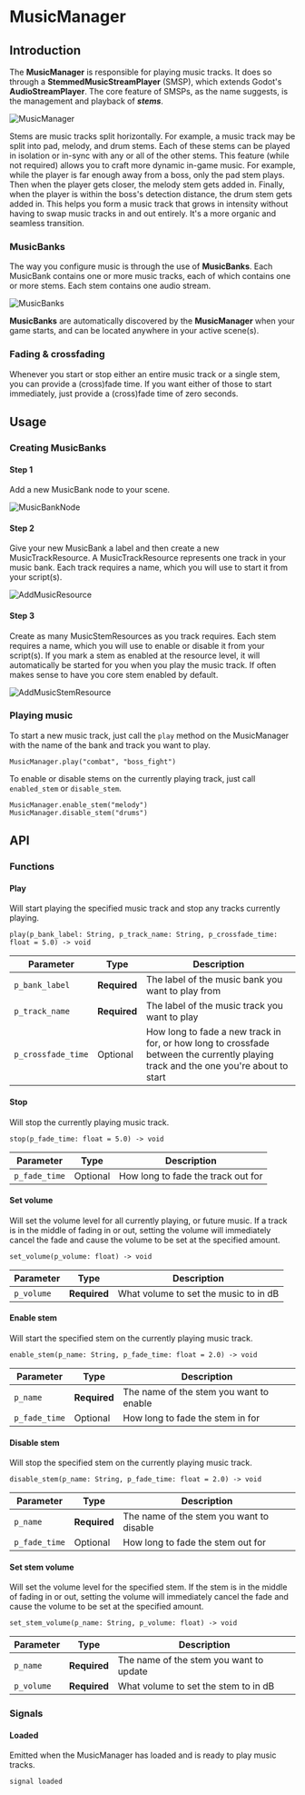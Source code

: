 # MusicManager

## Introduction

The **MusicManager** is responsible for playing music tracks. It does so through a **StemmedMusicStreamPlayer** (SMSP), which extends Godot's **AudioStreamPlayer**. The core feature of SMSPs, as the name suggests, is the management and playback of ***stems***.

![MusicManager](images/music-manager.png)

Stems are music tracks split horizontally. For example, a music track may be split into pad, melody, and drum stems. Each of these stems can be played in isolation or in-sync with any or all of the other stems. This feature (while not required) allows you to craft more dynamic in-game music. For example, while the player is far enough away from a boss, only the pad stem plays. Then when the player gets closer, the melody stem gets added in. Finally, when the player is within the boss's detection distance, the drum stem gets added in. This helps you form a music track that grows in intensity without having to swap music tracks in and out entirely. It's a more organic and seamless transition.

### MusicBanks

The way you configure music is through the use of **MusicBanks**. Each MusicBank contains one or more music tracks, each of which contains one or more stems. Each stem contains one audio stream.

![MusicBanks](images/music-banks.png)

**MusicBanks** are automatically discovered by the **MusicManager** when your game starts, and can be located anywhere in your active scene(s).

### Fading & crossfading

Whenever you start or stop either an entire music track or a single stem, you can provide a (cross)fade time. If you want either of those to start immediately, just provide a (cross)fade time of zero seconds.

## Usage

### Creating MusicBanks

#### Step 1

Add a new MusicBank node to your scene.

![MusicBankNode](images/add-music-bank-node.jpg)

#### Step 2

Give your new MusicBank a label and then create a new MusicTrackResource. A MusicTrackResource represents one track in your music bank. Each track requires a name, which you will use to start it from your script(s).

![AddMusicResource](images/add-music-resource.gif)

#### Step 3

Create as many MusicStemResources as you track requires. Each stem requires a name, which you will use to enable or disable it from your script(s). If you mark a stem as enabled at the resource level, it will automatically be started for you when you play the music track. If often makes sense to have you core stem enabled by default.

![AddMusicStemResource](images/add-music-stem-resources.gif)

### Playing music

To start a new music track, just call the `play` method on the MusicManager with the name of the bank and track you want to play.

```GDScript
MusicManager.play("combat", "boss_fight")
```

To enable or disable stems on the currently playing track, just call `enabled_stem` or `disable_stem`.

```GDScript
MusicManager.enable_stem("melody")
MusicManager.disable_stem("drums")
```

## API

### Functions

#### Play

Will start playing the specified music track and stop any tracks currently playing.

`play(p_bank_label: String, p_track_name: String, p_crossfade_time: float = 5.0) -> void`

| Parameter | Type | Description |
| --- | --- | --- |
| `p_bank_label` | **Required** | The label of the music bank you want to play from |
| `p_track_name` | **Required** | The label of the music track you want to play |
| `p_crossfade_time` | Optional | How long to fade a new track in for, or how long to crossfade between the currently playing track and the one you're about to start |

#### Stop

Will stop the currently playing music track.

`stop(p_fade_time: float = 5.0) -> void`

| Parameter | Type | Description |
| --- | --- | --- |
| `p_fade_time` | Optional | How long to fade the track out for |

#### Set volume

Will set the volume level for all currently playing, or future music. If a track is in the middle of fading in or out, setting the volume will immediately cancel the fade and cause the volume to be set at the specified amount.

`set_volume(p_volume: float) -> void`

| Parameter | Type | Description |
| --- | --- | --- |
| `p_volume` | **Required** | What volume to set the music to in dB |

#### Enable stem

Will start the specified stem on the currently playing music track.

`enable_stem(p_name: String, p_fade_time: float = 2.0) -> void`

| Parameter | Type | Description |
| --- | --- | --- |
| `p_name` | **Required** | The name of the stem you want to enable |
| `p_fade_time` | Optional | How long to fade the stem in for |

#### Disable stem

Will stop the specified stem on the currently playing music track.

`disable_stem(p_name: String, p_fade_time: float = 2.0) -> void`

| Parameter | Type | Description |
| --- | --- | --- |
| `p_name` | **Required** | The name of the stem you want to disable |
| `p_fade_time` | Optional | How long to fade the stem out for |


#### Set stem volume

Will set the volume level for the specified stem. If the stem is in the middle of fading in or out, setting the volume will immediately cancel the fade and cause the volume to be set at the specified amount.

`set_stem_volume(p_name: String, p_volume: float) -> void`

| Parameter | Type | Description |
| --- | --- | --- |
| `p_name` | **Required** | The name of the stem you want to update |
| `p_volume` | **Required** | What volume to set the stem to in dB |

### Signals

#### Loaded

Emitted when the MusicManager has loaded and is ready to play music tracks.

`signal loaded`
